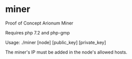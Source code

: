 # miner
Proof of Concept Arionum Miner

Requires php 7.2 and php-gmp

Usage: ./miner [node] [public_key] [private_key]

The miner's IP must be added in the node's allowed hosts.

